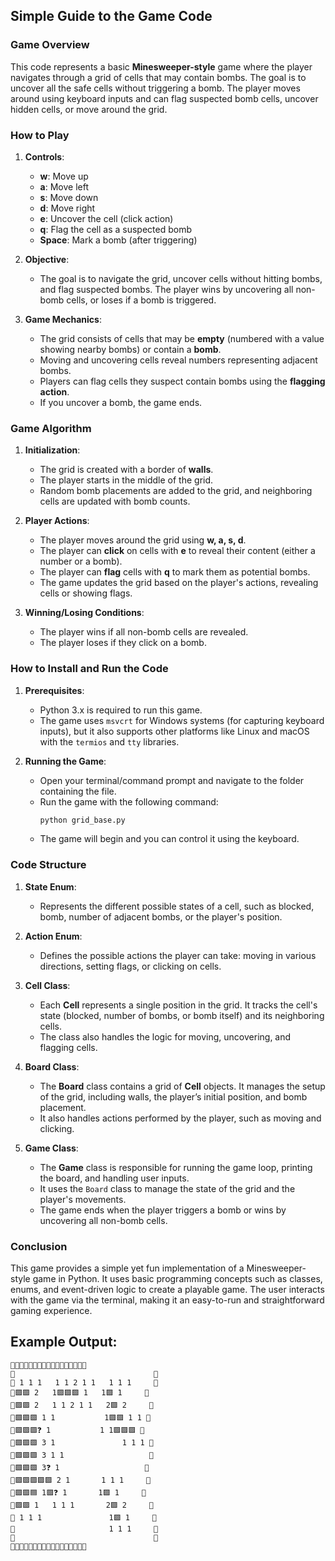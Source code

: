 ## Simple Guide to the Game Code

### Game Overview
This code represents a basic **Minesweeper-style** game where the player navigates through a grid of cells that may contain bombs. The goal is to uncover all the safe cells without triggering a bomb. The player moves around using keyboard inputs and can flag suspected bomb cells, uncover hidden cells, or move around the grid.

### How to Play

1. **Controls**:
   - **w**: Move up
   - **a**: Move left
   - **s**: Move down
   - **d**: Move right
   - **e**: Uncover the cell (click action)
   - **q**: Flag the cell as a suspected bomb
   - **Space**: Mark a bomb (after triggering)

2. **Objective**:
   - The goal is to navigate the grid, uncover cells without hitting bombs, and flag suspected bombs. The player wins by uncovering all non-bomb cells, or loses if a bomb is triggered.

3. **Game Mechanics**:
   - The grid consists of cells that may be **empty** (numbered with a value showing nearby bombs) or contain a **bomb**.
   - Moving and uncovering cells reveal numbers representing adjacent bombs.
   - Players can flag cells they suspect contain bombs using the **flagging action**.
   - If you uncover a bomb, the game ends.

### Game Algorithm

1. **Initialization**:
   - The grid is created with a border of **walls**.
   - The player starts in the middle of the grid.
   - Random bomb placements are added to the grid, and neighboring cells are updated with bomb counts.

2. **Player Actions**:
   - The player moves around the grid using **w, a, s, d**.
   - The player can **click** on cells with **e** to reveal their content (either a number or a bomb).
   - The player can **flag** cells with **q** to mark them as potential bombs.
   - The game updates the grid based on the player's actions, revealing cells or showing flags.

3. **Winning/Losing Conditions**:
   - The player wins if all non-bomb cells are revealed.
   - The player loses if they click on a bomb.

### How to Install and Run the Code

1. **Prerequisites**:
   - Python 3.x is required to run this game.
   - The game uses `msvcrt` for Windows systems (for capturing keyboard inputs), but it also supports other platforms like Linux and macOS with the `termios` and `tty` libraries.

2. **Running the Game**:
   - Open your terminal/command prompt and navigate to the folder containing the file.
   - Run the game with the following command:
     ```bash
     python grid_base.py
     ```
   - The game will begin and you can control it using the keyboard.

### Code Structure

1. **State Enum**:
   - Represents the different possible states of a cell, such as blocked, bomb, number of adjacent bombs, or the player's position.

2. **Action Enum**:
   - Defines the possible actions the player can take: moving in various directions, setting flags, or clicking on cells.

3. **Cell Class**:
   - Each **Cell** represents a single position in the grid. It tracks the cell's state (blocked, number of bombs, or bomb itself) and its neighboring cells.
   - The class also handles the logic for moving, uncovering, and flagging cells.

4. **Board Class**:
   - The **Board** class contains a grid of **Cell** objects. It manages the setup of the grid, including walls, the player’s initial position, and bomb placement.
   - It also handles actions performed by the player, such as moving and clicking.

5. **Game Class**:
   - The **Game** class is responsible for running the game loop, printing the board, and handling user inputs.
   - It uses the `Board` class to manage the state of the grid and the player's movements.
   - The game ends when the player triggers a bomb or wins by uncovering all non-bomb cells.

### Conclusion

This game provides a simple yet fun implementation of a Minesweeper-style game in Python. It uses basic programming concepts such as classes, enums, and event-driven logic to create a playable game. The user interacts with the game via the terminal, making it an easy-to-run and straightforward gaming experience.

## Example Output:
```
🔹🔹🔹🔹🔹🔹🔹🔹🔹🔹🔹🔹🔹🔹🔹🔹🔹
🔹                               🔹
🔹 1 1 1   1 1 2 1 1   1 1 1     🔹
🔹🟪🟪 2   1🟪🟪🟪 1   1🟪 1     🔹
🔹🟪🟪 2   1 1 2 1 1   2🟪 2     🔹
🔹🟪🟪🟪 1 1           1🟪🟪 1 1 🔹
🔹🟪🟪🟪❓ 1           1 1🟪🟪🟪 🔹
🔹🟪🟪🟪 3 1               1 1 1 🔹
🔹🟪🟪🟪 3 1 1                   🔹
🔹🟪🟪🟪 3❓ 1                   🔹
🔹🟪🟪🟪🟪🟪 2 1       1 1 1     🔹
🔹🟪🟪🟦 1🟪❓ 1       1🟪 1     🔹
🔹🟪🟪 1   1 1 1       2🟪 2     🔹
🔹 1 1 1               1🟪 1     🔹
🔹                     1 1 1     🔹
🔹                               🔹
🔹🔹🔹🔹🔹🔹🔹🔹🔹🔹🔹🔹🔹🔹🔹🔹🔹
```
